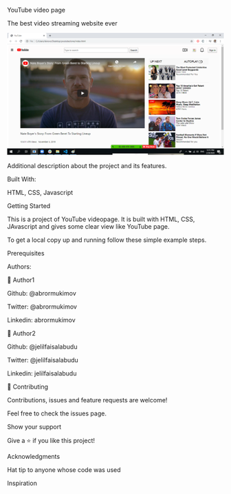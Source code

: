 YouTube video page

The best video streaming website ever

<img src="images/screenshot1.png">

Additional description about the project and its features.

Built With:

HTML, CSS, Javascript


Getting Started

This is a project of YouTube videopage. It is built with HTML, CSS, JAvascript and gives some clear view like YouTube page. 

To get a local copy up and running follow these simple example steps.

Prerequisites

Authors:

👤 Author1

Github: @abrormukimov

Twitter: @abrormukimov

Linkedin: abrormukimov

👤 Author2

Github: @jelilfaisalabudu

Twitter: @jelilfaisalabudu

Linkedin: jelilfaisalabudu

🤝 Contributing

Contributions, issues and feature requests are welcome!

Feel free to check the issues page.

Show your support

Give a ⭐️ if you like this project!

Acknowledgments

Hat tip to anyone whose code was used

Inspiration

